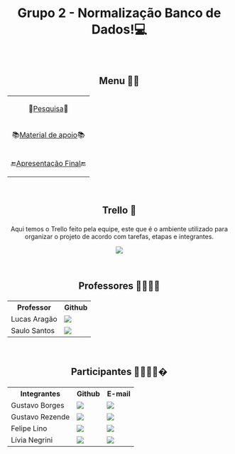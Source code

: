 # <p align="center"> Grupo 2 - Normalização Banco de Dados!💻 </p>
&nbsp;
## <p align="center"> Menu 👨‍💻 </p>
  <table align="center">
  <tr>
    <td><p align="center">📝<a href="https://github.com/Marcaum04/Normalizacao-G2M/tree/main/Projeto_Normaliza%C3%A7%C3%A3o/Pesquisa">Pesquisa</a>📝</p></td>
  </tr>
  <tr>
    <td> <p align="center">📚<a href="https://github.com/Marcaum04/Normalizacao-G2M/tree/main/Projeto_Normaliza%C3%A7%C3%A3o/Material_Apoio">Material de apoio</a>📚</p></td>
  </tr>
  <tr>
    <td> <p align="center">🔚<a href="https://github.com/Marcaum04/Normalizacao-G2M/tree/main/Projeto_Normaliza%C3%A7%C3%A3o/Apresenta%C3%A7%C3%A3o_Final">Apresentação Final</a>🔚</p> </td>
  </tr>
</table>
&nbsp;

## <p align="center">Trello 📝</p>
<p align="center">Aqui temos o Trello feito pela equipe, este que é o ambiente utilizado para organizar o projeto de acordo com tarefas, etapas e integrantes.</p>


<p align="center"><a href="https://trello.com/b/q2pSPQfe/wishlist"> <img src="https://img.shields.io/badge/Trello-0052CC?style=for-the-badge&logo=trello&logoColor=white" /> </a></p>

&nbsp;
&nbsp;

## <p align="center">Professores 👨‍🏫👨‍🏫</p>
<table align="center">
  <tr>
    <th>Professor</th>
    <th>Github</th>
  </tr>
  <tr>
    <td>Lucas Aragão</td>
    <td> <a href="https://github.com/LUCASDESENVOLVEDOR"> <img src="https://img.shields.io/badge/GitHub-100000?style=for-the-badge&logo=github&logoColor=white" /> </a></td>
  </tr>
  <tr>
    <td>Saulo Santos</td>
    <td><a href="https://github.com/Saulomsantos"> <img src="https://img.shields.io/badge/GitHub-100000?style=for-the-badge&logo=github&logoColor=white" /> </a> </td>
  </tr>
</table>

&nbsp;
&nbsp;

## <p align="center">Participantes 👦👦👦👩�</p>
<table align="center">
  <tr>
    <th>Integrantes</th>
    <th>Github</th>
    <th>E-mail</th>
  </tr>
  <tr>
    <td>Gustavo Borges</td>
    <td> <a href="https://github.com/GustavoBorgesSouza"> <img src="https://img.shields.io/badge/GitHub-100000?style=for-the-badge&logo=github&logoColor=white" /> </a></td>
    <td> <a href="mailto:sgustavo.borges10@gmail.com"> <img src="https://img.shields.io/badge/Gmail-D14836?style=for-the-badge&logo=gmail&logoColor=white" /> </a></td>
  </tr>
  <tr>
    <td>Gustavo Rezende</td>
    <td> <a href="https://github.com/gustrpaz"> <img src="https://img.shields.io/badge/GitHub-100000?style=for-the-badge&logo=github&logoColor=white" /> </a> </td>
    <td><a href="gustrpaz@gmail.com"> <img src="https://img.shields.io/badge/Gmail-D14836?style=for-the-badge&logo=gmail&logoColor=white" /> </a></td>
  </tr>
  <tr>
    <td>Felipe Lino</td>
    <td><a href="https://github.com/fe-lino"> <img src="https://img.shields.io/badge/GitHub-100000?style=for-the-badge&logo=github&logoColor=white" /> </a></td>
    <td><a href="felipexgamer6@gmail.com"> <img src="https://img.shields.io/badge/Gmail-D14836?style=for-the-badge&logo=gmail&logoColor=white" /> </a></td>
  </tr>
   <tr>
    <td>Lívia Negrini</td>
    <td> <a href="https://github.com/livianegrini"> <img src="https://img.shields.io/badge/GitHub-100000?style=for-the-badge&logo=github&logoColor=white" /> </a>  </td>
    <td><a href="mailto:liviasnegrini2004@gmail.com"> <img src="https://img.shields.io/badge/Gmail-D14836?style=for-the-badge&logo=gmail&logoColor=white" /> </a></td>
  </tr>
</table>
